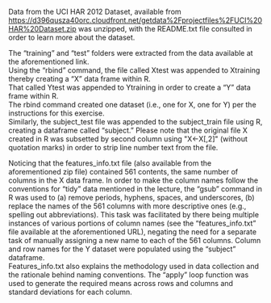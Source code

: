 Data from the UCI HAR 2012 Dataset, available from https://d396qusza40orc.cloudfront.net/getdata%2Fprojectfiles%2FUCI%20HAR%20Dataset.zip
was unzipped, with the README.txt file consulted in order to learn more about the dataset.
 
The “training” and “test” folders were extracted from the data available at the aforementioned link.  
Using the “rbind” command, the file called Xtest was appended to Xtraining thereby creating a “X” data frame within R.  
That called Ytest was appended to Ytraining in order to create a “Y” data frame within R.  
The rbind command created one dataset (i.e., one for X, one for Y) per the instructions for this exercise.  
Similarly, the subject_test file was appended to the subject_train file using R, creating a dataframe called “subject.”  Please
note that the original file X created in R was subsetted by second column using "X<-X[,2]" (without quotation marks) in order to
strip line number text from the file.

Noticing that the features_info.txt file (also available from the aforementioned zip file) contained 561 contents, the same number of columns in the X data frame.  In order to make the column names follow the conventions for “tidy” data mentioned in the lecture, the “gsub” command in R was used to (a) remove periods, hyphens, spaces, and underscores, (b) replace the names of the 561 columns with more descriptive ones (e.g., spelling out abbreviations).  This task was facilitated by there being multiple instances of various portions of column names (see the “features_info.txt” file available at the aforementioned URL), negating the need for a separate task of manually assigning a new name to each of the 561 columns. 
Column and row names for the Y dataset were populated using the “subject” dataframe.  
Features_info.txt also explains the methodology used in data collection and the rationale behind naming conventions.
The “apply” loop function was used to generate the required means across rows and columns and standard deviations for each column.

